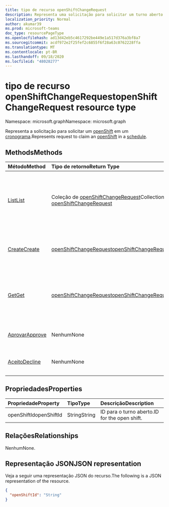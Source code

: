 ```yaml
---
title: tipo de recurso openShiftChangeRequest
description: Representa uma solicitação para solicitar um turno aberto em um cronograma.
localization_priority: Normal
author: akumar39
ms.prod: microsoft-teams
doc_type: resourcePageType
ms.openlocfilehash: ad13d42eb5c4617292be449e1a517d376a3bf8a7
ms.sourcegitcommit: acdf972e2f25fef2c6855f6f28a63c0762228ffa
ms.translationtype: MT
ms.contentlocale: pt-BR
ms.lasthandoff: 09/18/2020
ms.locfileid: "48028277"
---
```

# <a name="openshiftchangerequest-resource-type"></a><span data-ttu-id="93bf8-103">tipo de recurso openShiftChangeRequest</span><span class="sxs-lookup"><span data-stu-id="93bf8-103">openShiftChangeRequest resource type</span></span>

<span data-ttu-id="93bf8-104">Namespace: microsoft.graph</span><span class="sxs-lookup"><span data-stu-id="93bf8-104">Namespace: microsoft.graph</span></span>

<span data-ttu-id="93bf8-105">Representa a solicitação para solicitar um [openShift](../resources/openshift.md) em um [cronograma](../resources/schedule.md).</span><span class="sxs-lookup"><span data-stu-id="93bf8-105">Represents request to claim an [openShift](../resources/openshift.md) in a [schedule](../resources/schedule.md).</span></span>

## <a name="methods"></a><span data-ttu-id="93bf8-106">Methods</span><span class="sxs-lookup"><span data-stu-id="93bf8-106">Methods</span></span>

| <span data-ttu-id="93bf8-107">Método</span><span class="sxs-lookup"><span data-stu-id="93bf8-107">Method</span></span>       | <span data-ttu-id="93bf8-108">Tipo de retorno</span><span class="sxs-lookup"><span data-stu-id="93bf8-108">Return Type</span></span> | <span data-ttu-id="93bf8-109">Descrição</span><span class="sxs-lookup"><span data-stu-id="93bf8-109">Description</span></span> |
|:-------------|:------------|:------------|
| [<span data-ttu-id="93bf8-110">List</span><span class="sxs-lookup"><span data-stu-id="93bf8-110">List</span></span>](../api/openshiftchangerequest-list.md) | <span data-ttu-id="93bf8-111">Coleção de [openShiftChangeRequest](openshiftchangerequest.md)</span><span class="sxs-lookup"><span data-stu-id="93bf8-111">Collection of [openShiftChangeRequest](openshiftchangerequest.md)</span></span> | <span data-ttu-id="93bf8-112">Listar as propriedades e os relacionamentos dos objetos **openShiftChangeRequest** em uma equipe.</span><span class="sxs-lookup"><span data-stu-id="93bf8-112">List the properties and relationships of **openShiftChangeRequest** objects in a team.</span></span> |
| [<span data-ttu-id="93bf8-113">Create</span><span class="sxs-lookup"><span data-stu-id="93bf8-113">Create</span></span>](../api/openshiftchangerequest-post.md) | [<span data-ttu-id="93bf8-114">openShiftChangeRequest</span><span class="sxs-lookup"><span data-stu-id="93bf8-114">openShiftChangeRequest</span></span>](openshiftchangerequest.md) | <span data-ttu-id="93bf8-115">Criar uma instância de um objeto **openShiftChangeRequest** .</span><span class="sxs-lookup"><span data-stu-id="93bf8-115">Create an instance of an **openShiftChangeRequest** object.</span></span> |
| [<span data-ttu-id="93bf8-116">Get</span><span class="sxs-lookup"><span data-stu-id="93bf8-116">Get</span></span>](../api/openshiftchangerequest-get.md) | [<span data-ttu-id="93bf8-117">openShiftChangeRequest</span><span class="sxs-lookup"><span data-stu-id="93bf8-117">openShiftChangeRequest</span></span>](openshiftchangerequest.md) | <span data-ttu-id="93bf8-118">Leia as propriedades e os relacionamentos de um objeto **openShiftChangeRequest** .</span><span class="sxs-lookup"><span data-stu-id="93bf8-118">Read the properties and relationships of an **openShiftChangeRequest** object.</span></span> |
|[<span data-ttu-id="93bf8-119">Aprovar</span><span class="sxs-lookup"><span data-stu-id="93bf8-119">Approve</span></span>](../api/openshiftchangerequest-approve.md)|<span data-ttu-id="93bf8-120">Nenhum</span><span class="sxs-lookup"><span data-stu-id="93bf8-120">None</span></span>|<span data-ttu-id="93bf8-121">Aprovar uma solicitação de alteração de turno aberta.</span><span class="sxs-lookup"><span data-stu-id="93bf8-121">Approve an open shift change request.</span></span>|
|[<span data-ttu-id="93bf8-122">Aceito</span><span class="sxs-lookup"><span data-stu-id="93bf8-122">Decline</span></span>](../api/openshiftchangerequest-decline.md)|<span data-ttu-id="93bf8-123">Nenhum</span><span class="sxs-lookup"><span data-stu-id="93bf8-123">None</span></span>| <span data-ttu-id="93bf8-124">Recusar uma solicitação de alteração de turno aberto.</span><span class="sxs-lookup"><span data-stu-id="93bf8-124">Decline an open shift change request.</span></span>|

## <a name="properties"></a><span data-ttu-id="93bf8-125">Propriedades</span><span class="sxs-lookup"><span data-stu-id="93bf8-125">Properties</span></span>

| <span data-ttu-id="93bf8-126">Propriedade</span><span class="sxs-lookup"><span data-stu-id="93bf8-126">Property</span></span>     | <span data-ttu-id="93bf8-127">Tipo</span><span class="sxs-lookup"><span data-stu-id="93bf8-127">Type</span></span>        | <span data-ttu-id="93bf8-128">Descrição</span><span class="sxs-lookup"><span data-stu-id="93bf8-128">Description</span></span> |
|:-------------|:------------|:------------|
|<span data-ttu-id="93bf8-129">openShiftId</span><span class="sxs-lookup"><span data-stu-id="93bf8-129">openShiftId</span></span>|<span data-ttu-id="93bf8-130">String</span><span class="sxs-lookup"><span data-stu-id="93bf8-130">String</span></span>| <span data-ttu-id="93bf8-131">ID para o turno aberto.</span><span class="sxs-lookup"><span data-stu-id="93bf8-131">ID for the open shift.</span></span>|

## <a name="relationships"></a><span data-ttu-id="93bf8-132">Relações</span><span class="sxs-lookup"><span data-stu-id="93bf8-132">Relationships</span></span>

<span data-ttu-id="93bf8-133">Nenhum</span><span class="sxs-lookup"><span data-stu-id="93bf8-133">None.</span></span>

## <a name="json-representation"></a><span data-ttu-id="93bf8-134">Representação JSON</span><span class="sxs-lookup"><span data-stu-id="93bf8-134">JSON representation</span></span>

<span data-ttu-id="93bf8-135">Veja a seguir uma representação JSON do recurso.</span><span class="sxs-lookup"><span data-stu-id="93bf8-135">The following is a JSON representation of the resource.</span></span>

<!-- {
  "blockType": "resource",
  "optionalProperties": [

  ],
  "@odata.type": "microsoft.graph.openShiftChangeRequest",
  "baseType": ""
}-->

```json
{
  "openShiftId": "String"
}
```

<!-- uuid: 16cd6b66-4b1a-43a1-adaf-3a886856ed98
2019-02-04 14:57:30 UTC -->
<!-- {
  "type": "#page.annotation",
  "description": "openShiftChangeRequest resource",
  "keywords": "",
  "section": "documentation",
  "tocPath": ""
}-->

